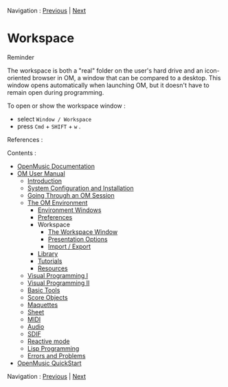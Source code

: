 Navigation : [Previous](Preferences "page
précédente\(Preferences\)") | [Next](WS-Window "page
suivante\(The Workspace Window\)")

# Workspace

Reminder

The workspace is both a "real" folder on the user's hard drive and an icon-
oriented browser in OM, a window that can be compared to a desktop. This
window opens automatically when launching OM, but it doesn't have to remain
open during programming.

To open or show the workspace window :

  * select `Window / Workspace`
  * press `Cmd` \+ `SHIFT` \+ `w` .

References :

Contents :

  * [OpenMusic Documentation](OM-Documentation)
  * [OM User Manual](OM-User-Manual)
    * [Introduction](00-Contents)
    * [System Configuration and Installation](Installation)
    * [Going Through an OM Session](Goingthrough)
    * [The OM Environment](Environment)
      * [Environment Windows](MainWindows)
      * [Preferences](Preferences)
      * Workspace
        * [The Workspace Window](WS-Window)
        * [Presentation Options](WS-Presentation)
        * [Import / Export](WS-ImportExport)
      * [Library](Library)
      * [Tutorials](Tutorials)
      * [Resources](resources)
    * [Visual Programming I](BasicVisualProgramming)
    * [Visual Programming II](AdvancedVisualProgramming)
    * [Basic Tools](BasicObjects)
    * [Score Objects](ScoreObjects)
    * [Maquettes](Maquettes)
    * [Sheet](Sheet)
    * [MIDI](MIDI)
    * [Audio](Audio)
    * [SDIF](SDIF)
    * [Reactive mode](Reactive)
    * [Lisp Programming](Lisp)
    * [Errors and Problems](errors)
  * [OpenMusic QuickStart](QuickStart-Chapters)

Navigation : [Previous](Preferences "page
précédente\(Preferences\)") | [Next](WS-Window "page
suivante\(The Workspace Window\)")

